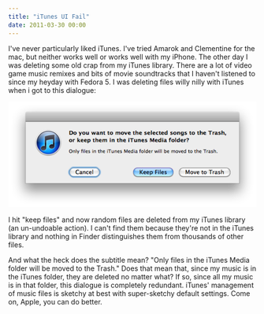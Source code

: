 ```yaml
---
title: "iTunes UI Fail"
date: 2011-03-30 00:00
---
```


<import><p>I've never particularly liked iTunes. I've tried Amarok and Clementine for the mac, but neither works well or works well with my iPhone.<!--more-->
The other day I was deleting some old crap from my iTunes library. There are a lot of video game music remixes and bits of movie soundtracks that I haven't listened to since my heyday with Fedora 5. I was deleting files willy nilly with iTunes when i got to this dialogue:</p>
<img src="/img/import/blog/2011/03/itunes-ui-fail/8EFCFD7D5E9D476693143FBD53443944.png" class="img-responsive"><p>I hit "keep files" and now random files are deleted from my iTunes library (an un-undoable action). I can't find them because they're not in the iTunes library and nothing in Finder distinguishes them from thousands of other files.</p>
<p>And what the heck does the subtitle mean? "Only files in the iTunes Media folder will be moved to the Trash." Does that mean that, since my music is in the iTunes folder, they are deleted no matter what? If so, since all my music is in that folder, this dialogue is completely redundant. iTunes' management of music files is sketchy at best with super-sketchy default settings. Come on, Apple, you can do better.</p></import>

<!-- more -->

